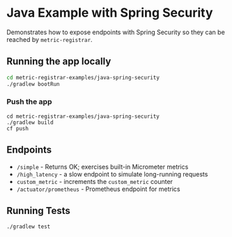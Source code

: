 # Java Example with Spring Security
Demonstrates how to expose endpoints with Spring Security so they can be reached by `metric-registrar`.

## Running the app locally
```bash
cd metric-registrar-examples/java-spring-security
./gradlew bootRun
```

### Push the app
```
cd metric-registrar-examples/java-spring-security
./gradlew build
cf push
```

## Endpoints
- `/simple` - Returns OK; exercises built-in Micrometer metrics
- `/high_latency` - a slow endpoint to simulate long-running requests
- `custom_metric` - increments the `custom_metric` counter
- `/actuator/prometheus` - Prometheus endpoint for metrics

## Running Tests
```bash
./gradlew test
```
